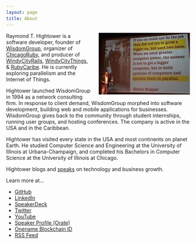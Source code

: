 ```yaml
---
layout: page
title: About
---
```


<img style="margin-left:20px" src="/images/parallella_hopper_250.jpg" align="right" />

Raymond T. Hightower is a software developer, founder of [WisdomGroup](http://wisdomgroup.com), organizer of [ChicagoRuby](http://chicagoruby.org), and producer of [WindyCityRails](http://windycityrails.org), [WindyCityThings](http://windycitythings.com), & [RubyCaribe](http://rubycaribe.com). He is currently exploring parallelism and the Internet of Things.

Hightower launched WisdomGroup in 1994 as a network consulting firm. In response to client demand, WisdomGroup morphed into software development, building web and mobile applications for businesses. WisdomGroup gives back to the community through student internships, running user groups, and hosting conferences. The company is active in the USA and in the Caribbean.

Hightower has visited every state in the USA and most continents on planet Earth. He studied Computer Science and Engineering at the University of Illinois at Urbana-Champaign, and completed his Bachelors in Computer Science at the University of Illinois at Chicago.

Hightower blogs and [speaks](/speaking) on technology and business growth.

Learn more at...

* [GitHub](http://github.com/rayhightower)
* [LinkedIn](http://linkedin.com/in/rayhightower)
* [SpeakerDeck](http://speakerdeck.com/rayhightower)
* [Twitter](http://twitter.com/rayhightower)
* [YouTube](http://youtube.com/wisdomgroupvideo)
* [Speaker Profile (Orate)](https://www.orate.me/speakers/825-ray-hightower)
* [Onename Blockchain ID](https://onename.com/rayhightower)
* [RSS Feed](/atom.xml)
